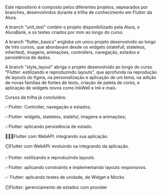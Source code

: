 Este repositório é composto pelos diferentes projetos, sepearados por branches, desenvolvidos durante a trilha de conhecimento em Flutter da Alura. 

A branch "unit_test" contém o projeto disponibilizado pela Alura, o AluraBank, e os testes criados por mim ao longo do curso.

A branch "flutter_basics" engloba um unico projeto desenvolvido ao longo de três cursos, que abordavam desde os widgets (statefull, stateless, inherited), imagens, animações, controllers, navegação, estados e persistência de dados.

A branch "style_layout" abriga o projeto desenvolvido ao longo do curso "Flutter: estilizando e reproduzindo layouts", que aprofunda na reprodução de layouts do figma, na personalização e aplicação de um tema, na adição de novas famílias de fontes de texto, criação de paleta de cores, e aplicação de widgets novos como InkWell e Ink e mais.

Cursos da trilha já concluídos:<p>
✅Flutter: Controller, navegação e estados;<p>
✅Flutter: widgets, stateless, stateful, imagens e animações;<p>
✅Flutter: aplicando persistência de estado.<p>
👩🏽‍💻Flutter com WebAPI: integrando sua aplicação.<p>
⏲️Flutter com WebAPI: evoluindo na integrando da aplicação.<p>
✅Flutter: estilizando e reproduzindo layouts.<p>
✅Flutter: aplicando constraints e implementando layouts responsivos.<p>
✅ Flutter: aplicando testes de unidade, de Widget e Mocks<p>
⏲️Flutter: gerenciamento de estados com provider<p>

